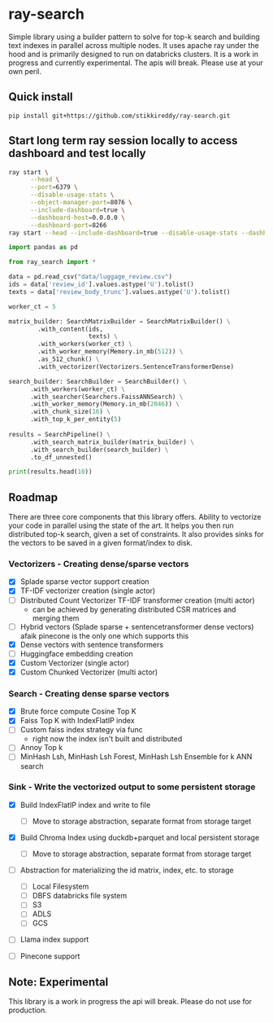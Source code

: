 # ray-search

Simple library using a builder pattern to solve for top-k search and building text indexes in parallel across multiple nodes. 
It uses apache ray under the hood and is primarily designed to run on databricks clusters. It is a work in progress 
and currently experimental. The apis will break. Please use at your own peril.

## Quick install

```shell
pip install git+https://github.com/stikkireddy/ray-search.git
```

## Start long term ray session locally to access dashboard and test locally

```sh
ray start \
      --head \
      --port=6379 \
      --disable-usage-stats \
      --object-manager-port=8076 \
      --include-dashboard=true \
      --dashboard-host=0.0.0.0 \
      --dashboard-port=8266
ray start --head --include-dashboard=true --disable-usage-stats --dashboard-port 9090 --node-ip-address=0.0.0.0
```

```python
import pandas as pd

from ray_search import *

data = pd.read_csv("data/luggage_review.csv")
ids = data['review_id'].values.astype('U').tolist()
texts = data['review_body_trunc'].values.astype('U').tolist()

worker_ct = 5

matrix_builder: SearchMatrixBuilder = SearchMatrixBuilder() \
        .with_content(ids,
                      texts) \
        .with_workers(worker_ct) \
        .with_worker_memory(Memory.in_mb(512)) \
        .as_512_chunk() \
        .with_vectorizer(Vectorizers.SentenceTransformerDense)

search_builder: SearchBuilder = SearchBuilder() \
      .with_workers(worker_ct) \
      .with_searcher(Searchers.FaissANNSearch) \
      .with_worker_memory(Memory.in_mb(2046)) \
      .with_chunk_size(16) \
      .with_top_k_per_entity(5)
  
results = SearchPipeline() \
      .with_search_matrix_builder(matrix_builder) \
      .with_search_builder(search_builder) \
      .to_df_unnested()

print(results.head(10))
```

## Roadmap

There are three core components that this library offers. Ability to vectorize your code in parallel using the state of the art.
It helps you then run distributed top-k search, given a set of constraints. It also provides sinks for the vectors to be saved 
in a given format/index to disk.

### Vectorizers - Creating dense/sparse vectors 

- [x] Splade sparse vector support creation
- [x] TF-IDF vectorizer creation (single actor)
- [ ] Distributed Count Vectorizer TF-IDF transformer creation (multi actor)
  - can be achieved by generating distributed CSR matrices and merging them
- [ ] Hybrid vectors (Splade sparse + sentencetransformer dense vectors) afaik pinecone is the only one which supports this
- [x] Dense vectors with sentence transformers
- [ ] Huggingface embedding creation 
- [x] Custom Vectorizer (single actor)
- [x] Custom Chunked Vectorizer (multi actor)

### Search - Creating dense sparse vectors 

- [x] Brute force compute Cosine Top K
- [x] Faiss Top K with IndexFlatIP index
- [ ] Custom faiss index strategy via func
  - right now the index isn't built and distributed
- [ ] Annoy Top k
- [ ] MinHash Lsh, MinHash Lsh Forest, MinHash Lsh Ensemble for k ANN search

### Sink - Write the vectorized output to some persistent storage

- [x] Build IndexFlatIP index and write to file 
  - [ ] Move to storage abstraction, separate format from storage target
- [x] Build Chroma Index using duckdb+parquet and local persistent storage
  - [ ] Move to storage abstraction, separate format from storage target
- [ ] Abstraction for materializing the id matrix, index, etc. to storage
  - [ ] Local Filesystem
  - [ ] DBFS databricks file system
  - [ ] S3
  - [ ] ADLS
  - [ ] GCS
- [ ] Llama index support
- [ ] Pinecone support


## Note: Experimental

This library is a work in progress the api will break. Please do not use for production.